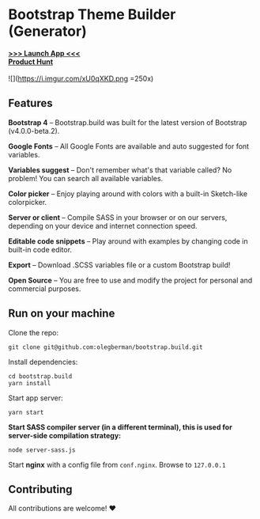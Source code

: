 # Bootstrap Theme Builder (Generator)

<p align="center">

**[>>> Launch App <<<](https://bootstrap.build/app)**
<br />
**[Product Hunt](https://www.producthunt.com/posts/bootstrap-build)**
<br /><br />
![](https://i.imgur.com/xU0qXKD.png =250x)
</p>

## Features

**Bootstrap 4** – Bootstrap.build was built for the latest version of Bootstrap (v4.0.0-beta.2).

**Google Fonts** – All Google Fonts are available and auto suggested for font variables.

**Variables suggest** – Don't remember what's that variable called? No problem! You can search all available variables.

**Color picker** – Enjoy playing around with colors with a built-in Sketch-like colorpicker.

**Server or client** – Compile SASS in your browser or on our servers, depending on your device and internet connection speed.

**Editable code snippets** – Play around with examples by changing code in built-in code editor.

**Export** – Download .SCSS variables file or a custom Bootstrap build!

**Open Source** – You are free to use and modify the project for personal and commercial purposes.

## Run on your machine
Clone the repo:

```
git clone git@github.com:olegberman/bootstrap.build.git

```
Install dependencies:
```
cd bootstrap.build
yarn install
```
Start app server:
```
yarn start
```
**Start SASS compiler server (in a different terminal), this is used for server-side compilation strategy:**
```
node server-sass.js
```
Start **nginx** with a config file from `conf.nginx`.
Browse to `127.0.0.1`

## Contributing

All contributions are welcome! ❤️
